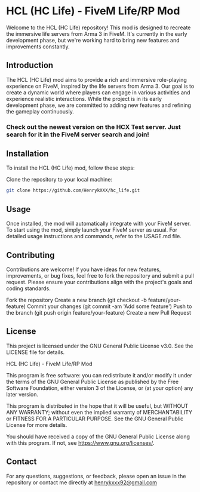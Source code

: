 # HCL (HC Life) - FiveM Life/RP Mod

Welcome to the HCL (HC Life) repository! This mod is designed to recreate the immersive life servers from Arma 3 in FiveM. It's currently in the early development phase, but we're working hard to bring new features and improvements constantly.

## Introduction

The HCL (HC Life) mod aims to provide a rich and immersive role-playing experience on FiveM, inspired by the life servers from Arma 3. Our goal is to create a dynamic world where players can engage in various activities and experience realistic interactions. While the project is in its early development phase, we are committed to adding new features and refining the gameplay continuously.

### Check out the newest version on the HCX Test server. Just search for it in the FiveM server search and join!

## Installation

To install the HCL (HC Life) mod, follow these steps:

Clone the repository to your local machine:

```bash
git clone https://github.com/HenrykXXX/hc_life.git
```

## Usage

Once installed, the mod will automatically integrate with your FiveM server. To start using the mod, simply launch your FiveM server as usual. For detailed usage instructions and commands, refer to the USAGE.md file.

## Contributing

Contributions are welcome! If you have ideas for new features, improvements, or bug fixes, feel free to fork the repository and submit a pull request. Please ensure your contributions align with the project's goals and coding standards.

Fork the repository
Create a new branch (git checkout -b feature/your-feature)
Commit your changes (git commit -am 'Add some feature')
Push to the branch (git push origin feature/your-feature)
Create a new Pull Request

## License

This project is licensed under the GNU General Public License v3.0. See the LICENSE file for details.

HCL (HC Life) - FiveM Life/RP Mod

This program is free software: you can redistribute it and/or modify
it under the terms of the GNU General Public License as published by
the Free Software Foundation, either version 3 of the License, or
(at your option) any later version.

This program is distributed in the hope that it will be useful,
but WITHOUT ANY WARRANTY; without even the implied warranty of
MERCHANTABILITY or FITNESS FOR A PARTICULAR PURPOSE. See the
GNU General Public License for more details.

You should have received a copy of the GNU General Public License
along with this program. If not, see <https://www.gnu.org/licenses/>.

## Contact

For any questions, suggestions, or feedback, please open an issue in the repository or contact me directly at henrykxxx92@gmail.com
